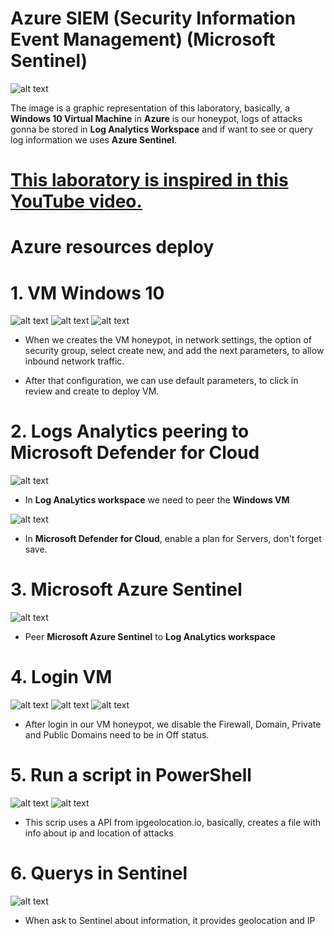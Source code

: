 # **Azure SIEM (Security Information Event Management) (Microsoft Sentinel)**

![alt text](image.png)

The image is a graphic representation of this laboratory, basically, a **Windows 10 Virtual Machine** in **Azure** is our honeypot, logs of attacks gonna be stored in **Log Analytics Workspace** and if want to see or query log information we uses **Azure Sentinel**.


 # [This laboratory is inspired in this YouTube video.](https://www.youtube.com/watch?v=RoZeVbbZ0o0)




# Azure resources deploy

# 1. VM Windows 10

![alt text](image-3.png) 
![alt text](image-2.png)
![alt text](image-4.png)

- When we creates the VM honeypot, in network settings, the option of security group, select create new, and add the next parameters, to allow inbound network traffic.

- After that configuration, we can use default parameters, to click in review and create to deploy VM.

# 2. Logs Analytics peering to Microsoft Defender for Cloud


![alt text](image-6.png)

- In **Log AnaLytics workspace** we need to peer the **Windows VM** 



 ![alt text](image-5.png)

 - In **Microsoft Defender for Cloud**, enable a plan for Servers, don't forget save.
# 3. Microsoft Azure Sentinel

 ![alt text](image-7.png)

 - Peer **Microsoft Azure Sentinel** to **Log AnaLytics workspace**
# 4. Login VM
![alt text](image-8.png)
![alt text](image-9.png)
![alt text](image-10.png)

- After login in our VM honeypot, we disable the Firewall, Domain, Private and Public Domains need to be in Off status.

# 5. Run a script in PowerShell

![alt text](image-11.png)
![alt text](image-12.png)

- This scrip uses a API from ipgeolocation.io, basically, creates a file with info about ip and location of attacks

# 6. Querys in Sentinel

![alt text](image-13.png)

- When ask to Sentinel about information, it provides geolocation and IP